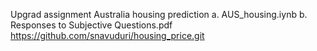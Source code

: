 Upgrad assignment Australia housing prediction 
a. AUS_housing.iynb 
b. Responses to Subjective Questions.pdf
https://github.com/snavuduri/housing_price.git
